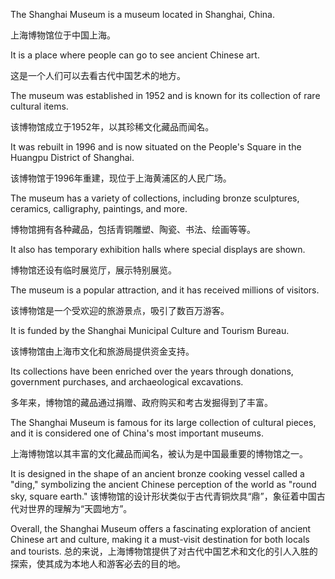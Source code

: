 The Shanghai Museum is a museum located in Shanghai, China.

上海博物馆位于中国上海。

It is a place where people can go to see ancient Chinese art.

这是一个人们可以去看古代中国艺术的地方。

The museum was established in 1952 and is known for its collection of rare cultural items.

该博物馆成立于1952年，以其珍稀文化藏品而闻名。

It was rebuilt in 1996 and is now situated on the People's Square in the Huangpu District of Shanghai.

该博物馆于1996年重建，现位于上海黄浦区的人民广场。

The museum has a variety of collections, including bronze sculptures, ceramics, calligraphy, paintings, and more.

博物馆拥有各种藏品，包括青铜雕塑、陶瓷、书法、绘画等等。

It also has temporary exhibition halls where special displays are shown.

博物馆还设有临时展览厅，展示特别展览。

The museum is a popular attraction, and it has received millions of visitors.

该博物馆是一个受欢迎的旅游景点，吸引了数百万游客。

It is funded by the Shanghai Municipal Culture and Tourism Bureau.

该博物馆由上海市文化和旅游局提供资金支持。

Its collections have been enriched over the years through donations, government purchases, and archaeological excavations.

多年来，博物馆的藏品通过捐赠、政府购买和考古发掘得到了丰富。

The Shanghai Museum is famous for its large collection of cultural pieces, and it is considered one of China's most important museums.

上海博物馆以其丰富的文化藏品而闻名，被认为是中国最重要的博物馆之一。

It is designed in the shape of an ancient bronze cooking vessel called a "ding," symbolizing the ancient Chinese perception of the world as "round sky, square earth."
该博物馆的设计形状类似于古代青铜炊具“鼎”，象征着中国古代对世界的理解为“天圆地方”。

Overall, the Shanghai Museum offers a fascinating exploration of ancient Chinese art and culture, making it a must-visit destination for both locals and tourists.
总的来说，上海博物馆提供了对古代中国艺术和文化的引人入胜的探索，使其成为本地人和游客必去的目的地。

